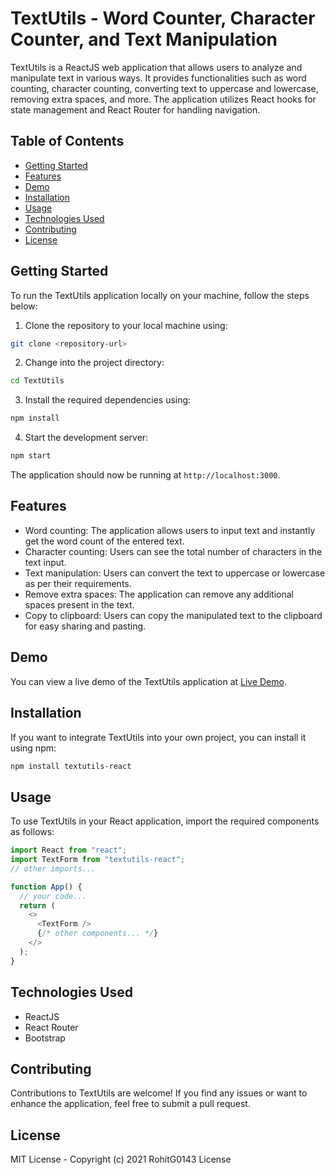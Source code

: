 # TextUtils - Word Counter, Character Counter, and Text Manipulation

TextUtils is a ReactJS web application that allows users to analyze and manipulate text in various ways. It provides functionalities such as word counting, character counting, converting text to uppercase and lowercase, removing extra spaces, and more. The application utilizes React hooks for state management and React Router for handling navigation.

## Table of Contents
- [Getting Started](#getting-started)
- [Features](#features)
- [Demo](#demo)
- [Installation](#installation)
- [Usage](#usage)
- [Technologies Used](#technologies-used)
- [Contributing](#contributing)
- [License](#license)

## Getting Started

To run the TextUtils application locally on your machine, follow the steps below:

1. Clone the repository to your local machine using:

```bash
git clone <repository-url>
```

2. Change into the project directory:

```bash
cd TextUtils
```

3. Install the required dependencies using:

```bash
npm install
```

4. Start the development server:

```bash
npm start
```

The application should now be running at `http://localhost:3000`.

## Features

- Word counting: The application allows users to input text and instantly get the word count of the entered text.
- Character counting: Users can see the total number of characters in the text input.
- Text manipulation: Users can convert the text to uppercase or lowercase as per their requirements.
- Remove extra spaces: The application can remove any additional spaces present in the text.
- Copy to clipboard: Users can copy the manipulated text to the clipboard for easy sharing and pasting.

## Demo

You can view a live demo of the TextUtils application at [Live Demo](https://example.com).

## Installation

If you want to integrate TextUtils into your own project, you can install it using npm:

```bash
npm install textutils-react
```

## Usage

To use TextUtils in your React application, import the required components as follows:

```javascript
import React from "react";
import TextForm from "textutils-react";
// other imports...

function App() {
  // your code...
  return (
    <>
      <TextForm />
      {/* other components... */}
    </>
  );
}
```

## Technologies Used

- ReactJS
- React Router
- Bootstrap

## Contributing

Contributions to TextUtils are welcome! If you find any issues or want to enhance the application, feel free to submit a pull request.

## License

MIT License - Copyright (c) 2021 RohitG0143 License
